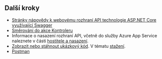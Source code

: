 ## <a name="next-steps"></a>Další kroky

* [Stránky nápovědy k webovému rozhraní API technologie ASP.NET Core využívající Swagger](xref:tutorials/web-api-help-pages-using-swagger)
* [Směrování do akce Kontroleru](xref:mvc/controllers/routing)
* Informace o nasazení rozhraní API, včetně do služby Azure App Service naleznete v části [hostitele a nasazení](xref:host-and-deploy/index).
* [Zobrazit nebo stáhnout ukázkový kód](https://github.com/aspnet/Docs/tree/master/aspnetcore/tutorials/first-web-api/sample). V tématu [stažení](xref:tutorials/index#how-to-download-a-sample).
* [Postman](https://www.getpostman.com/)
